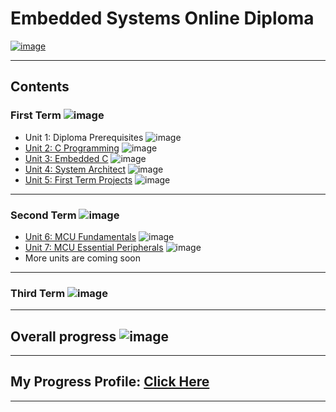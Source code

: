 # Embedded Systems Online Diploma

[![image](https://drive.google.com/uc?export=view&id=1Bcpl5OGMCVsqHlF52MFKXuOHNEaKHi92)](https://www.learn-in-depth.com/online-diploma/mahmoudhamdy.eeng%40gmail.com)

---

## Contents

### First Term ![image](https://progress-bar.dev/100/?title=Done)

- Unit 1: Diploma Prerequisites ![image](https://progress-bar.dev/100/?title=No_Assignments&color=bababa)
- [Unit 2: C Programming](02_C_Programming) ![image](https://progress-bar.dev/100/)
- [Unit 3: Embedded C](03_Embedded_C) ![image](https://progress-bar.dev/100/)
- [Unit 4: System Architect](04_System_Architect) ![image](https://progress-bar.dev/100/)
- [Unit 5: First Term Projects](05_First_Term_Projects) ![image](https://progress-bar.dev/100/)

---

### Second Term ![image](https://progress-bar.dev/15/?title=In_Progress&color=ff00ff)

- [Unit 6: MCU Fundamentals](06_MCU_Fundamentals) ![image](https://progress-bar.dev/100/)
- [Unit 7: MCU Essential Peripherals](07_MCU_Essential_Peripherals) ![image](https://progress-bar.dev/25/)
- More units are coming soon

---

### Third Term ![image](https://progress-bar.dev/0/?title=In_2022&color=ff0000)

---

## Overall progress ![image](https://progress-bar.dev/1/?scale=3&title=Terms&suffix=&width=230&color=aa00ff)

---

## My Progress Profile: [Click Here](https://www.learn-in-depth.com/online-diploma/mahmoudhamdy.eeng%40gmail.com)

---
